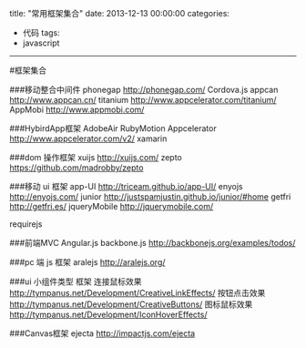 title: "常用框架集合"
date: 2013-12-13 00:00:00
categories:
- 代码
tags:
- javascript
---

#框架集合

###移动整合中间件
phonegap     http://phonegap.com/
Cordova.js
appcan     http://www.appcan.cn/
titanium     http://www.appcelerator.com/titanium/
AppMobi     http://www.appmobi.com/

###HybirdApp框架
AdobeAir
RubyMotion
Appcelerator     http://www.appcelerator.com/v2/
xamarin


###dom 操作框架
xuijs     http://xuijs.com/
zepto     https://github.com/madrobby/zepto

###移动 ui 框架
app-UI     http://triceam.github.io/app-UI/
enyojs     http://enyojs.com/
junior     http://justspamjustin.github.io/junior/#home
getfri     http://getfri.es/
jqueryMobile     http://jquerymobile.com/

requirejs

###前端MVC
Angular.js
backbone.js     http://backbonejs.org/examples/todos/

###pc 端 js 框架
aralejs     http://aralejs.org/

###ui 小组件类型 框架
连接鼠标效果      http://tympanus.net/Development/CreativeLinkEffects/
按钮点击效果     http://tympanus.net/Development/CreativeButtons/
图标鼠标效果     http://tympanus.net/Development/IconHoverEffects/

###Canvas框架
ejecta     http://impactjs.com/ejecta
